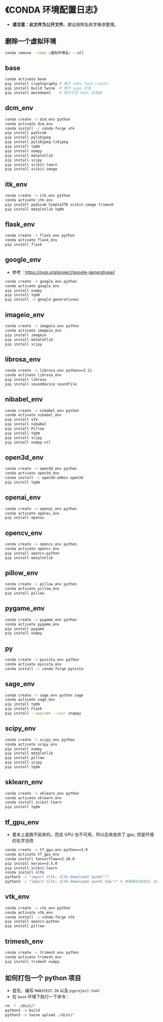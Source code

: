 # 《CONDA 环境配置日志》

- **请注意：此文件为公开文件**。建议按照名称字典序整理。

## 删除一个虚拟环境

```bash
conda remove --name <虚拟环境名> --all
```

## base

```bash
conda activate base
pip install cryptography # 用于 neko load_crypto
pip install build twine  # 用于 pypi 打包
pip install markdown2    # 用于日志 html 的渲染
```

## dcm_env

```bash
conda create -n dcm_env python
conda activate dcm_env
conda install -c conda-forge vtk
pip install pydicom
pip install pylibjpeg
pip install pylibjpeg-libjpeg
pip install tqdm
pip install numpy
pip install matplotlib
pip install scipy
pip install scikit-learn
pip install scikit-image
```

## itk_env

```bash
conda create -n itk_env python
conda activate itk_env
pip install pydicom SimpleITK scikit-image trimesh 
pip install matplotlib tqdm
```

## flask_env

```bash
conda create -n flask_env python
conda activate flask_env
pip install flask
```

## google_env

- 参考：https://pypi.org/project/google-generativeai/

```bash
conda create -n google_env python
conda activate google_env
pip install numpy
pip install tqdm
pip install -U google-generativeai
```

## imageio_env

```bash
conda create -n imageio_env python
conda activate imageio_env
pip install imageio
pip install matplotlib
pip install scipy
```

## librosa_env

```bash
conda create -n librosa_env python==3.11
conda activate librosa_env
pip install librosa
pip install sounddevice soundfile
```

## nibabel_env

```bash
conda create -n nibabel_env python
conda activate nibabel_env
pip install vtk
pip install nibabel
pip install Pillow
pip install tqdm
pip install scipy
pip install numpy-stl
```

## open3d_env

```bash
conda create -n open3d_env python
conda activate open3d_env
conda install -c open3d-admin open3d
pip install tqdm
```

## openai_env

```bash
conda create -n openai_env python
conda activate openai_env
pip install openai
```

## opencv_env

```bash
conda create -n opencv_env python
conda activate opencv_env
pip install opencv-python
pip install matplotlib
```

## pillow_env

```bash
conda create -n pillow_env python
conda activate pillow_env
pip install pillow
```

## pygame_env

```bash
conda create -n pygame_env python
conda activate pygame_env
pip install pygame
pip install numpy
```

## py

```bash
conda create -n pyvista_env python
conda activate pyvista_env
conda install -c conda-forge pyvista
```

## sage_env

```bash
conda create -n sage_env python sage
conda activate sage_env
pip install tqdm
pip install Flask
pip install --upgrade --user snappy
```

## scipy_env

```bash
conda create -n scipy_env python
conda activate scipy_env
pip install numpy
pip install matplotlib
pip install pillow
pip install scipy
pip install tqdm
```

## sklearn_env

```bash
conda create -n sklearn_env python
conda activate sklearn_env
conda install scikit-learn
pip install tqdm
```

## tf_gpu_env

- 基本上是跑不起来的，而且 GPU 也不可用，所以后来放弃了 gpu, 但是环境的名字没改

```bash
conda create -n tf_gpu_env python==3.9
conda activate tf_gpu_env
conda install tensorflow==2.18.0
pip install keras==3.5.0
pip install scikit-learn
conda install nltk
python3 -c "import nltk; nltk.download('punkt')"
python3 -c "import nltk; nltk.download('punkt_tab')" # 请确保安装成功，经常会有报错
```

## vtk_env

```bash
conda create -n vtk_env python
conda activate vtk_env
conda install -c conda-forge vtk
pip install opencv-python
pip install pillow
```

## trimesh_env

```bash
conda create -n trimesh_env python
conda activate trimesh_env
pip install trimesh numpy
```

## 如何打包一个 python 项目

- 首先，编写 `MANIFEST.IN` 以及 `pyproject.toml` 
- 在 `base` 环境下执行一下命令：

```bash
rm -f ./dist/*
python3 -m build
python3 -m twine upload ./dist/*
```

